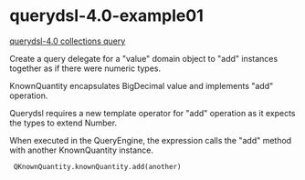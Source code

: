 # querydsl-4.0-example01

[querydsl-4.0 collections query](http://www.querydsl.com/static/querydsl/4.1.3/reference/html_single/#collections_integration)

Create a query delegate for a "value" domain object to "add" instances together as if there were numeric types.

KnownQuantity encapsulates BigDecimal value and implements "add" operation.

Querydsl requires a new template operator for "add" operation as it expects the types to extend Number. 

When executed in the QueryEngine, the expression calls the "add" method with another KnownQuantity instance.
~~~
 QKnownQuantity.knownQuantity.add(another)
~~~ 
